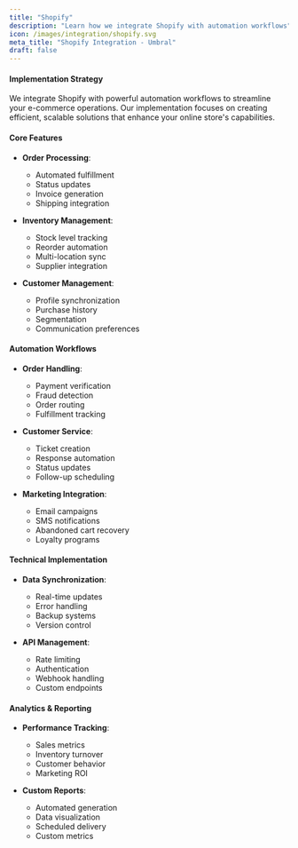 ```yaml
---
title: "Shopify"
description: "Learn how we integrate Shopify with automation workflows"
icon: /images/integration/shopify.svg
meta_title: "Shopify Integration - Umbral"
draft: false
---
```


#### Implementation Strategy

We integrate Shopify with powerful automation workflows to streamline your e-commerce operations. Our implementation focuses on creating efficient, scalable solutions that enhance your online store's capabilities.

#### Core Features

- **Order Processing**:
  - Automated fulfillment
  - Status updates
  - Invoice generation
  - Shipping integration

- **Inventory Management**:
  - Stock level tracking
  - Reorder automation
  - Multi-location sync
  - Supplier integration

- **Customer Management**:
  - Profile synchronization
  - Purchase history
  - Segmentation
  - Communication preferences

#### Automation Workflows

- **Order Handling**:
  - Payment verification
  - Fraud detection
  - Order routing
  - Fulfillment tracking

- **Customer Service**:
  - Ticket creation
  - Response automation
  - Status updates
  - Follow-up scheduling

- **Marketing Integration**:
  - Email campaigns
  - SMS notifications
  - Abandoned cart recovery
  - Loyalty programs

#### Technical Implementation

- **Data Synchronization**:
  - Real-time updates
  - Error handling
  - Backup systems
  - Version control

- **API Management**:
  - Rate limiting
  - Authentication
  - Webhook handling
  - Custom endpoints

#### Analytics & Reporting

- **Performance Tracking**:
  - Sales metrics
  - Inventory turnover
  - Customer behavior
  - Marketing ROI

- **Custom Reports**:
  - Automated generation
  - Data visualization
  - Scheduled delivery
  - Custom metrics
